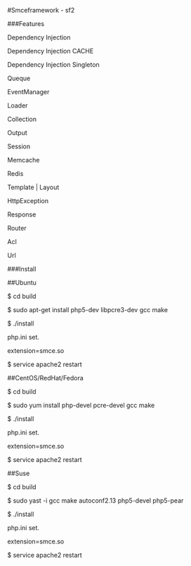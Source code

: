 #Smceframework - sf2

###Features

Dependency Injection

Dependency Injection CACHE

Dependency Injection Singleton

Queque

EventManager

Loader

Collection

Output

Session

Memcache

Redis

Template | Layout

HttpException

Response

Router

Acl

Url


###Install

##Ubuntu

$ cd build

$ sudo apt-get install php5-dev libpcre3-dev gcc make

$ ./install 

php.ini set.

extension=smce.so

$ service apache2 restart



##CentOS/RedHat/Fedora

$ cd build

$ sudo yum install php-devel pcre-devel gcc make

$ ./install 

php.ini set.

extension=smce.so

$ service apache2 restart


##Suse

$ cd build

$ sudo yast -i gcc make autoconf2.13 php5-devel php5-pear

$ ./install 

php.ini set.

extension=smce.so

$ service apache2 restart